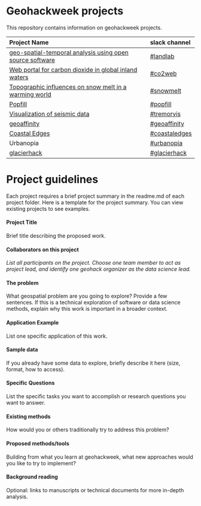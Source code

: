 # Geohackweek projects

This repository contains information on geohackweek projects. 

| Project Name | slack channel |
|:------|:-----------|
| [geo-spatial-temporal analysis using open source software](https://github.com/geohackweek/gwh2018_landlab) | [\#landlab](https://geohackweek2018.slack.com/messages/landlab) | 
| [Web portal for carbon dioxide in global inland waters](https://github.com/geohackweek/ghw2018_web_portal_inlandwater_co2)  | [\#co2web](https://geohackweek2018.slack.com/messages/co2web/) |
| [Topographic influences on snow melt in a warming world](https://github.com/geohackweek/ghw2018_snowmelt) |  [\#snowmelt](https://geohackweek2018.slack.com/messages/snowmelt/) |
| [Popfill](https://github.com/geohackweek/ghw2018_popfill) | [\#popfill](https://geohackweek2018.slack.com/messages/popfill/) |
| [Visualization of seismic data](https://github.com/geohackweek/ghw2018_tremorviz) | [\#tremorvis](https://geohackweek2018.slack.com/messages/tremorvis/) | 
| [geoaffinity](https://github.com/geohackweek/ghw2018_geoaffinity) | [\#geoaffinity](https://geohackweek2018.slack.com/messages/tremorvis) |
| [Coastal Edges](https://github.com/geohackweek/coastaledges) | [\#coastaledges](https://geohackweek2018.slack.com/messages/coastaledges) |
| Urbanopia | [\#urbanopia](https://geohackweek2018.slack.com/messages/urbanopia) |
| [glacierhack](https://github.com/geohackweek/glacierhack_2018) | [\#glacierhack](https://geohackweek2018.slack.com/messages/urbanopia) |

# Project guidelines

Each project requires a brief project summary in the readme.md of each project folder. Here is a template for the project summary. You can view existing projects to see examples.

#### Project Title

Brief title describing the proposed work.

#### Collaborators on this project

_List all participants on the project. Choose one team member to act as project lead, and identify one geohack organizer as the data science lead._

#### The problem

What geospatial problem are you going to explore? Provide a few sentences. If this is a technical exploration of software or data science methods, explain why this work is important in a broader context.

#### Application Example

List one specific application of this work.

#### Sample data   

If you already have some data to explore, briefly describe it here (size, format, how to access).

#### Specific Questions 

List the specific tasks you want to accomplish or research questions you want to answer.

#### Existing methods

How would you or others traditionally try to address this problem?

#### Proposed methods/tools

Building from what you learn at geohackweek, what new approaches would you like to try to implement?

#### Background reading

Optional: links to manuscripts or technical documents for more in-depth analysis.

 

